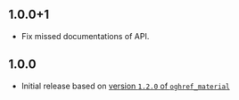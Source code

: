 ## 1.0.0+1

* Fix missed documentations of API.

## 1.0.0

* Initial release based on [version `1.2.0` of `oghref_material`](https://pub.dev/packages/oghref_material)

